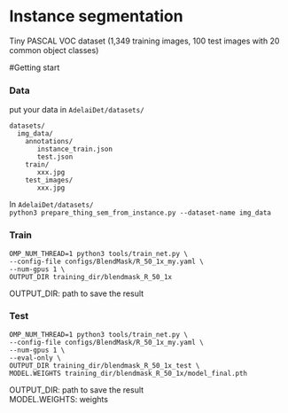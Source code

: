 # Instance segmentation  
Tiny PASCAL VOC dataset (1,349 training images, 100 test images with 20 common object classes)  

#Getting start  
###  Data
put your data in `AdelaiDet/datasets/`  
```
datasets/  
  img_data/  
    annotations/  
       instance_train.json  
       test.json  
    train/  
       xxx.jpg  
    test_images/  
       xxx.jpg  
```  
In `AdelaiDet/datasets/`  
`python3 prepare_thing_sem_from_instance.py --dataset-name img_data`  

###  Train  
```  
OMP_NUM_THREAD=1 python3 tools/train_net.py \  
--config-file configs/BlendMask/R_50_1x_my.yaml \  
--num-gpus 1 \  
OUTPUT_DIR training_dir/blendmask_R_50_1x  
```  
OUTPUT_DIR: path to save the result  
###  Test  
```  
OMP_NUM_THREAD=1 python3 tools/train_net.py \  
--config-file configs/BlendMask/R_50_1x_my.yaml \  
--num-gpus 1 \  
--eval-only \  
OUTPUT_DIR training_dir/blendmask_R_50_1x_test \  
MODEL.WEIGHTS training_dir/blendmask_R_50_1x/model_final.pth  
```  
OUTPUT_DIR: path to save the result  
MODEL.WEIGHTS: weights
